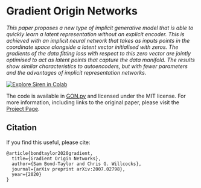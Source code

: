 # Gradient Origin Networks

*This paper proposes a new type of implicit generative model that is able to quickly learn a latent representation without an explicit encoder. This is achieved with an implicit neural network that takes as inputs points in the coordinate space alongside a latent vector initialised with zeros. The gradients of the data fitting loss with respect to this zero vector are jointly optimised to act as latent points that capture the data manifold. The results show similar characteristics to autoencoders, but with fewer parameters and the advantages of implicit representation networks.*

[![Explore Siren in Colab](https://colab.research.google.com/assets/colab-badge.svg)](https://colab.research.google.com/gist/cwkx/8c3a8b514f3bdfe123edc3bb0e6b7eca/gon.ipynb)<br>

The code is available in [GON.py](GON.py) and licensed under the MIT license. For more information, including links to the original paper, please visit the [Project Page](https://cwkx.github.io/data/GON/).

## Citation
If you find this useful, please cite:
```
@article{bondtaylor2020gradient,
  title={Gradient Origin Networks},
  author={Sam Bond-Taylor and Chris G. Willcocks},
  journal={arXiv preprint arXiv:2007.02798},
  year={2020}
}
```